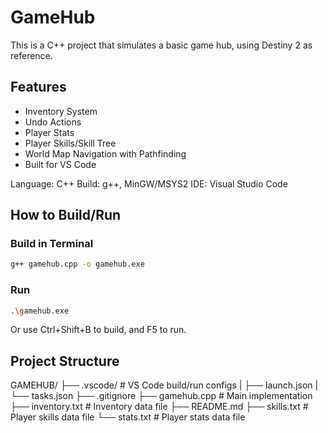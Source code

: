 # GameHub
This is a C++ project that simulates a basic game hub, using Destiny 2 as reference.

## Features 
- Inventory System
- Undo Actions
- Player Stats
- Player Skills/Skill Tree
- World Map Navigation with Pathfinding
- Built for VS Code 

Language: C++
Build: g++, MinGW/MSYS2
IDE: Visual Studio Code

## How to Build/Run 

### Build in Terminal
```bash
g++ gamehub.cpp -o gamehub.exe
```
### Run
```bash
.\gamehub.exe
```
Or use Ctrl+Shift+B to build, and F5 to run. 

## Project Structure 
GAMEHUB/
├── .vscode/        # VS Code build/run configs
|   ├── launch.json
|   └── tasks.json
├── .gitignore
├── gamehub.cpp     # Main implementation
├── inventory.txt   # Inventory data file
├── README.md
├── skills.txt      # Player skills data file
└── stats.txt       # Player stats data file



